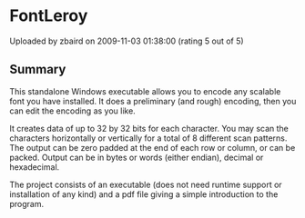 # FontLeroy

Uploaded by zbaird on 2009-11-03 01:38:00 (rating 5 out of 5)

## Summary

This standalone Windows executable allows you to encode any scalable font you have installed. It does a preliminary (and rough) encoding, then you can edit the encoding as you like.


It creates data of up to 32 by 32 bits for each character. You may scan the characters horizontally or vertically for a total of 8 different scan patterns. The output can be zero padded at the end of each row or column, or can be packed. Output can be in bytes or words (either endian), decimal or hexadecimal.


The project consists of an executable (does not need runtime support or installation of any kind) and a pdf file giving a simple introduction to the program.
